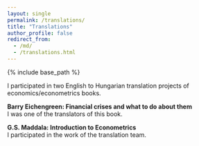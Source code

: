 ```yaml
---
layout: single
permalink: /translations/
title: "Translations"
author_profile: false
redirect_from:
  - /md/
  - /translations.html
---
```


{% include base_path %}


I participated in two English to Hungarian translation projects of economics/econometrics books.  

**Barry Eichengreen: Financial crises and what to do about them**  
I was one of the translators of this book. 

**G.S. Maddala: Introduction to Econometrics**  
I participated in the work of the translation team. 
